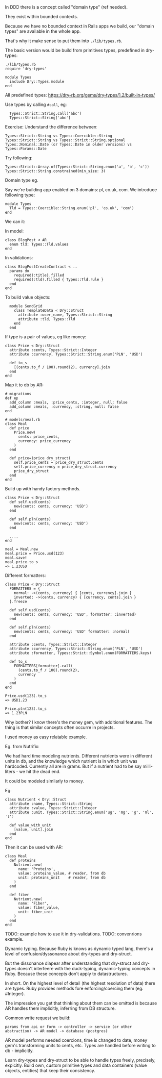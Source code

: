 In DDD there is a concept called "domain type" (ref needed).

They exist within bounded contexts.

Because we have no bounded context in Rails apps we build, our "domain types" are available in the whole app.

That's why it make sense to put them into `./lib/types.rb`.

The basic version would be build from primitives types, predefined in dry-types:

```
./lib/types.rb
require 'dry-types'

module Types
  include Dry::Types.module
end
```

All predefined types: https://dry-rb.org/gems/dry-types/1.2/built-in-types/

Use types by calling `#call`, eg:
```
  Types::Strict::String.call('abc')
  Types::Strict::String['abc']
```

Exercise: Understand the difference between:
```
Types::Strict::String vs Types::Coercible::String
Types::Strict::String vs Types::Strict::String.optional
Types::Nominal::Date (or Types::Date in older versions) vs Types::Params::Date
```

Try following:
```
Types::Strict::Array.of(Types::Strict::String.enum('a', 'b', 'c'))
Types::Strict::String.constrained(min_size: 3)
```

Domain type eg.

Say we're building app enabled on 3 domains: pl, co.uk, com.
We introduce following type:

```
module Types
  Tld = Types::Coercible::String.enum('pl', 'co.uk', 'com')
end
```

We can it:

In model:
```
class BlogPost < AR
  enum tld: Types::Tld.values
end
```

In validations:

```
class BlogPostCreateContract < ..
  params do
    required(:title).filled
    required(:tld).filled { Types::Tld.rule }
  end
end
```

To build value objects:

```
  module SendGrid
    class TemplateData < Dry::Struct
      attribute :user_name, Types::Strict::String
      attribute :tld, Types::Tld
    end
  end
```

If type is a pair of values, eg like  money:

```
class Price < Dry::Struct
  attribute :cents, Types::Strict::Integer
  attribute :currency, Types::Strict::String.enum('PLN', 'USD')

  def to_s
    [(cents.to_f / 100).round(2), currency].join
  end
end
```

Map it to db by AR:

```
# migrations
def up
  add_column :meals, :price_cents, :integer, null: false
  add_column :meals, :currency, :string, null: false
end

# models/meal.rb
class Meal
  def price
    Price.new(
      cents: price_cents,
      currency: price_currency
    )
  end
  
  def price=(price_dry_struct)
    self.price_cents = price_dry_struct.cents
    self.price_currency = price_dry_struct.currency
    price_dry_struct
  end
end
```

Build up with handy factory methods.

```
class Price < Dry::Struct
  def self.usd(cents)
    new(cents: cents, currency: 'USD')
  end

  def self.pln(cents)
    new(cents: cents, currency: 'USD')
  end

  ....
end

meal = Meal.new
meal.price = Price.usd(123)
meal.save!
meal.price.to_s
=> 1.23USD
```

Different formatters:
```
class Price < Dry::Struct
  FORMATTERS = {
    normal: ->(cents, currency) { [cents, currency].join }
    inverted: ->(cents, currency) { [currency, cents].join }
  }.freeze

  def self.usd(cents)
    new(cents: cents, currency: 'USD', formatter: :inverted)
  end

  def self.pln(cents)
    new(cents: cents, currency: 'USD' formatter: :normal)
  end

  attribute :cents, Types::Strict::Integer
  attribute :currency, Types::Strict::String.enum('PLN', 'USD')
  attribute :formatter, Types::Strict::Symbol.enum(FORMATTERS.keys)

  def to_s
    FORMATTERS[formatter].call(
      (cents.to_f / 100).round(2),
      currency
    )
  end
end

Price.usd(123).to_s
=> USD1.23

Price.pln(123).to_s
=> 1.23PLN
```

Why bother?
I know there's the money gem, with additional features.
The thing is that similar concepts often occurre in projects. 

I used money as easy relatable example.

Eg. from Nutrifix:

We had hard time modeling nutrients. Different nutrients were in different units in db,
and the knowledge which nutrient is in which unit was hardcoded. Currently all are in grams.
But if a nutrient had to be say milli-liters - we hit the dead end.

It could be modeled similarly to money.

Eg:

```
class Nutrient < Dry::Struct
  attribute :name, Types::Strict::String
  attribute :value, Types::Strict::Integer
  attribute :unit, Types::Strict::String.enum('ug', 'mg', 'g', 'ml', 'l')

  def value_with_unit
    [value, unit].join
  end
end
```

Then it can be used with AR:

```
class Meal
  def proteins
    Nutrient.new(
      name: 'Proteins',
      value: proteins_value, # reader, from db
      unit: proteins_unit    # reader, from db
    )
  end
  
  def fiber
    Nutrient.new(
      name: 'Fiber',
      value: fiber_value,
      unit: fiber_unit
    )
  end
end
```

TODO: example how to use it in dry-validations.
TODO: convenrions example.

Dynamic typing.
Because Ruby is knows as dynamic typed lang, there's a level of confusion/dyssonance about dry-types and dry-struct.

But the dissonance diapear after understanding that dry-struct and dry-types doesn't interfeere with the duck-typing, dynamic-typing
concepts in Ruby. Because these concepts don't apply to datastructures. 

In short. On the highest level of detail (the highest resolution of data) there are types. Ruby provides methods
fore enforcing/coercing them (eg. #Integer).

The impression you get that thinking about them can be omitted is because AR handles them implicitly, inferring from DB structure. 

Common write request we build:

`params from api or form -> controller -> service (or other abstraction) -> AR model -> database (postgres)`

AR model performs needed coercions, time is changed to date, money gem's transforming units to cents, etc. Types are handled before writing to db - implicitly.

Learn dry-types and dry-struct to be able to handle types freely, precisely, expicitly. Build own, custom primitive types
and data containers (value objects, entities) that keep their consistency. 
